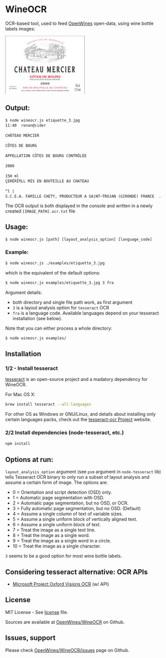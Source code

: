 # WineOCR

OCR-based tool, used to feed [OpenWines](http://openwines.eu) open-data, using wine bottle labels images:

<img src="https://raw.githubusercontent.com/OpenWines/OpenWinesOCR/master/examples/etiquette_3.jpg"
     height="50%" width="50%">

## Output:

```
$ node wineocr.js etiquette_3.jpg                                                        11:40  ronan@cider

CHÂTEAU MERCIER

CÔTES DE BOURG

APPELLATION CÔTES DE BOURG CONTRÔLÉE

2000

15H ml
ÇERÊRÏﬁLL MIS EN BOUTEILLE AU CHATEAU

“l |
S.C.E.A. FAMILLE CHETY, PRODUCTEUR A SA|NT—TROJAN (GIRONDE) FRANCE  .
```

The OCR output is both displayed in the console and written in a newly created `[IMAGE_PATH].ocr.txt` file

## Usage:

```
$ node wineocr.js [path] [layout_analysis_option] [language_code]
```

### Example:

```bash
$ node wineocr.js ./examples/etiquette_3.jpg
```

which is the equivalent of the default options:

```bash
$ node wineocr.js examples/etiquette_3.jpg 3 fra
```

Argument details:

- both directory and single file path work, as first argument
- `3` is a layout analysis option for `tesseract` OCR
- `fra` is a language code. Available languages depend on your tesseract installation (see below).

Note that you can either process a whole directory:

```bash
$ node wineocr.js examples/
```

## Installation


### 1/2 - Install tesseract

[tesseract](https://code.google.com/p/tesseract-ocr/) is an open-source project and a madatory dependency for WineOCR.

For Mac OS X:

```bash
brew install tesseract --all-languages
```

For other OS as Windows or GNU/Linux, and details about installing only certain languages packs, check out the [tesseract-ocr Project](https://code.google.com/p/tesseract-ocr/) website.


### 2/2 Install dependencies (node-tesseract, etc.)

```bash
npm install
```


## Options at run:

`layout_analysis_option` argument (see `psm` argument in `node-tesseract` lib) tells Tesseract OCR binary to only run a subset of layout analysis and assume a certain form of image. The options are:
 
- 0 = Orientation and script detection (OSD) only.
- 1 = Automatic page segmentation with OSD.
- 2 = Automatic page segmentation, but no OSD, or OCR.
- 3 = Fully automatic page segmentation, but no OSD. (Default)
- 4 = Assume a single column of text of variable sizes.
- 5 = Assume a single uniform block of vertically aligned text.
- 6 = Assume a single uniform block of text.
- 7 = Treat the image as a single text line.
- 8 = Treat the image as a single word.
- 9 = Treat the image as a single word in a circle.
- 10 = Treat the image as a single character.

`3` seems to be a good option for most wine bottle labels.

## Considering tesseract alternative: OCR APIs

- [Microsoft Project Oxford Visions OCR](https://www.projectoxford.ai/demo/visions#Ocr) (w/ API)


## License

MIT License - See [license](LICENSE) file.

Sources are available at [OpenWines/WineOCR](https://github.com/OpenWines/WineOCR/issues) on Github.


## Issues, support

Please check [OpenWines/WineOCR/issues](https://github.com/OpenWines/WineOCR/issues) page on Github.
